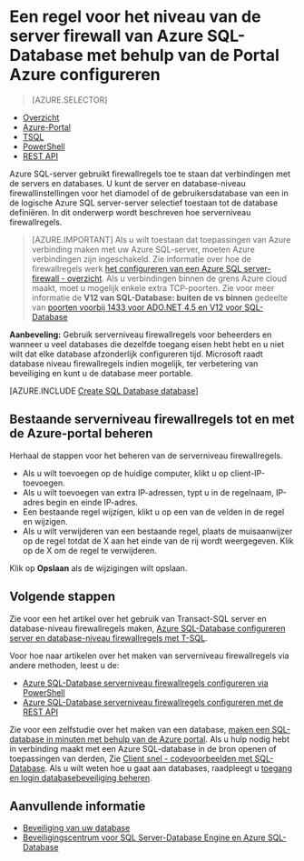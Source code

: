 <properties
    pageTitle="Een regel voor het niveau van de server firewall SQL-Database configureren | Microsoft Azure"
    description="Informatie over het configureren van de firewall voor IP-adressen die toegang Azure SQL server tot."
    services="sql-database"
    documentationCenter=""
    authors="BYHAM"
    manager="jhubbard"
    editor=""/>


<tags
    ms.service="sql-database"
    ms.workload="data-management"
    ms.tgt_pltfrm="na"
    ms.devlang="dotnet"
    ms.topic="article" 
    ms.date="08/30/2016"
    ms.author="rickbyh;carlrab"/>


# <a name="configure-an-azure-sql-database-server-level-firewall-rule-using-the-azure-portal"></a>Een regel voor het niveau van de server firewall van Azure SQL-Database met behulp van de Portal Azure configureren


> [AZURE.SELECTOR]
- [Overzicht](sql-database-firewall-configure.md)
- [Azure-Portal](sql-database-configure-firewall-settings.md)
- [TSQL](sql-database-configure-firewall-settings-tsql.md)
- [PowerShell](sql-database-configure-firewall-settings-powershell.md)
- [REST API](sql-database-configure-firewall-settings-rest.md)

Azure SQL-server gebruikt firewallregels toe te staan dat verbindingen met de servers en databases. U kunt de server en database-niveau firewallinstellingen voor het diamodel of de gebruikersdatabase van een in de logische Azure SQL server-server selectief toestaan tot de database definiëren. In dit onderwerp wordt beschreven hoe serverniveau firewallregels.

> [AZURE.IMPORTANT] Als u wilt toestaan dat toepassingen van Azure verbinding maken met uw Azure SQL-server, moeten Azure verbindingen zijn ingeschakeld. Zie informatie over hoe de firewallregels werk [het configureren van een Azure SQL server-firewall \- overzicht](sql-database-firewall-configure.md). Als u verbindingen binnen de grens Azure cloud maakt, moet u mogelijk enkele extra TCP-poorten. Zie voor meer informatie de **V12 van SQL-Database: buiten de vs binnen** gedeelte van [poorten voorbij 1433 voor ADO.NET 4.5 en V12 voor SQL-Database](sql-database-develop-direct-route-ports-adonet-v12.md)

**Aanbeveling:** Gebruik serverniveau firewallregels voor beheerders en wanneer u veel databases die dezelfde toegang eisen hebt hebt en u niet wilt dat elke database afzonderlijk configureren tijd. Microsoft raadt database niveau firewallregels indien mogelijk, ter verbetering van beveiliging en kunt u de database meer portable.

[AZURE.INCLUDE [Create SQL Database database](../../includes/sql-database-create-new-server-firewall-portal.md)]

## <a name="manage-existing-server-level-firewall-rules-through-the-azure-portal"></a>Bestaande serverniveau firewallregels tot en met de Azure-portal beheren

Herhaal de stappen voor het beheren van de serverniveau firewallregels.

- Als u wilt toevoegen op de huidige computer, klikt u op client-IP-toevoegen.
- Als u wilt toevoegen van extra IP-adressen, typt u in de regelnaam, IP-adres begin en einde IP-adres.
- Een bestaande regel wijzigen, klikt u op een van de velden in de regel en wijzigen.
- Als u wilt verwijderen van een bestaande regel, plaats de muisaanwijzer op de regel totdat de X aan het einde van de rij wordt weergegeven. Klik op de X om de regel te verwijderen.

Klik op **Opslaan** als de wijzigingen wilt opslaan.

## <a name="next-steps"></a>Volgende stappen

Zie voor een het artikel over het gebruik van Transact-SQL server en database-niveau firewallregels maken, [Azure SQL-Database configureren server en database-niveau firewallregels met T-SQL](sql-database-configure-firewall-settings-tsql.md). 

Voor hoe naar artikelen over het maken van serverniveau firewallregels via andere methoden, leest u de: 

- [Azure SQL-Database serverniveau firewallregels configureren via PowerShell](sql-database-configure-firewall-settings-powershell.md)
- [Azure SQL-Database serverniveau firewallregels configureren met de REST API](sql-database-configure-firewall-settings-rest.md)

Zie voor een zelfstudie over het maken van een database, [maken een SQL-database in minuten met behulp van de Azure portal](sql-database-get-started.md).
Als u hulp nodig hebt in verbinding maakt met een Azure SQL-database in de bron openen of toepassingen van derden, Zie [Client snel - codevoorbeelden met SQL-Database](https://msdn.microsoft.com/library/azure/ee336282.aspx).
Als u wilt weten hoe u gaat aan databases, raadpleegt u [toegang en login databasebeveiliging beheren](https://msdn.microsoft.com/library/azure/ee336235.aspx).


## <a name="additional-resources"></a>Aanvullende informatie

- [Beveiliging van uw database](sql-database-security.md)
- [Beveiligingscentrum voor SQL Server-Database Engine en Azure SQL-Database](https://msdn.microsoft.com/library/bb510589)


<!--Image references-->
[1]: ./media/sql-database-configure-firewall-settings/AzurePortalBrowseForFirewall.png
[2]: ./media/sql-database-configure-firewall-settings/AzurePortalFirewallSettings.png
<!--anchors-->

 
